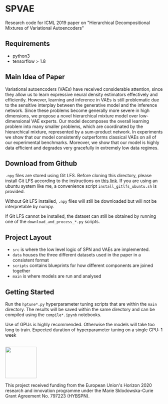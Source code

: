 # SPVAE
Research code for ICML 2019 paper on "Hierarchical Decompositional Mixtures of Variational Autoencoders"


## Requirements
* python3
* tensorflow > 1.8


## Main Idea of Paper
Variational autoencoders (VAEs) have received considerable attention, since they allow us to learn expressive neural density estimators effectively and efficiently. However, learning and inference in VAEs is still problematic due to the sensitive interplay between the generative model and the inference network. Since these problems become generally more severe in high dimensions, we propose a novel hierarchical mixture model over low-dimensional VAE experts. Our model decomposes the overall learning problem into many smaller problems, which are coordinated by the hierarchical mixture, represented by a sum-product network. In experiments we show that our model consistently outperforms classical VAEs on all of our experimental benchmarks. Moreover, we show that our model is highly data efficient and degrades very gracefully in extremely low data regimes.


## Download from Github
`.npy` files are stored using Git LFS. 
Before cloning this directory, please install Git LFS according to the instructions
on [this link](https://github.com/git-lfs/git-lfs/wiki/Installation).
If you are using an ubuntu system like me, a convenience script `install_gitlfs_ubuntu.sh` is provided.

Without Git LFS installed, `.npy` files will still be downloaded 
but will not be interpretable by numpy.  

If Git LFS cannot be installed, the dataset can still be obtained by running one of the
`download_and_process_*.py` scripts. 


## Project Layout

* `src` is where the low level logic of SPN and VAEs are implemented.
* `data` houses the three different datasets used in the paper in a consistent format
* `scripts` contains blueprints for how different components are joined together
* `main` is where models are run and analysed

 
## Getting Started
Run the `hptune*.py` hyperparameter tuning scripts that are within the `main` directory.
The results will be saved within the same directory and can be compiled using the `compile*.ipynb` notebooks.

Use of GPUs is highly recommended. Otherwise the models will take too long to train.
Expected duration of hyperparameter tuning on a single GPU: 1 week


##
<img src="https://github.com/cambridge-mlg/SPVAE/blob/master/acknowledgement/euc.png"  height="100"/>

This project received funding from the European Union's Horizon 2020 research and innovation programme under the Marie Sklodowska-Curie Grant Agreement No. 797223 (HYBSPN).
